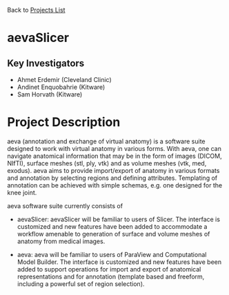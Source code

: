 Back to [Projects List](../../README.md#ProjectsList)

# aevaSlicer

## Key Investigators

- Ahmet Erdemir (Cleveland Clinic)
- Andinet Enquobahrie (Kitware)
- Sam Horvath (Kitware)

# Project Description

aeva (annotation and exchange of virtual anatomy) is a software suite designed to work with virtual anatomy in various forms. With aeva, one can navigate anatomical information that may be in the form of images (DICOM, NIfTI), surface meshes (stl, ply, vtk) and as volume meshes (vtk, med, exodus). aeva aims to provide import/export of anatomy in various formats and annotation by selecting regions and defining attributes. Templating of annotation can be achieved with simple schemas, e.g. one designed for the knee joint.

aeva software suite currently consists of

- aevaSlicer: aevaSlicer will be familiar to users of Slicer. The interface is customized and new features have been added to accommodate a workflow amenable to generation of surface and volume meshes of anatomy from medical images.

- aeva: aeva will be familiar to users of ParaView and Computational Model Builder. The interface is customized and new features have been added to support operations for import and export of anatomical representations and for annotation (template based and freeform, including a powerful set of region selection).


